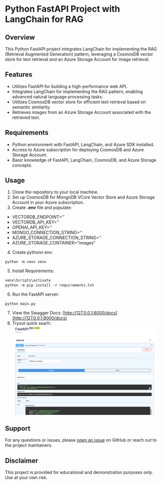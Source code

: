 # Python FastAPI Project with LangChain for RAG

## Overview
This Python FastAPI project integrates LangChain for implementing the RAG (Retrieval Augmented Generation) pattern, leveraging a CosmosDB vector store for text retrieval and an Azure Storage Account for image retrieval. 

## Features
- Utilizes FastAPI for building a high-performance web API.
- Integrates LangChain for implementing the RAG pattern, enabling advanced natural language processing tasks.
- Utilizes CosmosDB vector store for efficient text retrieval based on semantic similarity.
- Retrieves images from an Azure Storage Account associated with the retrieved text.

## Requirements
- Python environment with FastAPI, LangChain, and Azure SDK installed.
- Access to Azure subscription for deploying CosmosDB and Azure Storage Account.
- Basic knowledge of FastAPI, LangChain, CosmosDB, and Azure Storage concepts.

## Usage
1. Clone the repository to your local machine.
2. Set up CosmosDB for MongoDB VCore Vector Store and Azure Storage Account in your Azure subscription.
3. Create **.env** file and populate:
- VECTORDB_ENDPOINT=''
- VECTORDB_API_KEY=''
- OPENAI_API_KEY=''
- MONGO_CONNECTION_STRING=''
- AZURE_STORAGE_CONNECTION_STRING=''
- AZURE_STORAGE_CONTAINER="images"
4. Create pythonn env: 
```
python -m venv venv
```
5. Install Requirements:
```
venv\Scripts\activate
python -m pip install -r requirements.txt
```
6. Run the FastAPI server:
```
python main.py
```
7. View the Swagger Docs: [http://127.0.0.1:8000/docs](http://127.0.0.1:8000/docs)
8. Tryout quick searh:
![search](../images/fastapi_search_example1.PNG)



## Support
For any questions or issues, please [open an issue](https://github.com/saravatpt/Research_Helper_React_App/issues) on GitHub or reach out to the project maintainers.

## Disclaimer
This project is provided for educational and demonstration purposes only. Use at your own risk.
